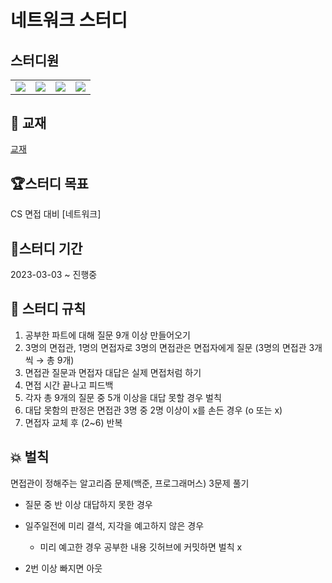 # 네트워크 스터디

## 스터디원

<table>
  <tr>
    <td>
      <a href="https://github.com/minseojo">
      <img src="https://avatars.githubusercontent.com/u/64322765?s=60&v=4"/>
      </a> 
    </td>
     <td>
      <a href="https://github.com/ekdud0529">
        <img src="https://avatars.githubusercontent.com/u/45174177?s=60&v=4"/>
      </a> 
    </td>
     <td>
      <a href="https://github.com/jyj1111">
        <img src="https://avatars.githubusercontent.com/u/89414343?s=60&v=4"/>
      </a> 
    </td>
     <td>
      <a href="https://github.com/Yunsik-Choi">
        <img src="https://avatars.githubusercontent.com/u/60809936?s=60&v=4"/>
      </a>  
    </td>
  <tr>
</table>

## 📖 교재

[교재](https://product.kyobobook.co.kr/detail/S000000559644)
 
## 🏆스터디 목표
CS 면접 대비 [네트워크]

## 📅스터디 기간
2023-03-03 ~ 진행중

## 🎯 스터디 규칙
1. 공부한 파트에 대해 질문 9개 이상 만들어오기
2. 3명의 면접관, 1명의 면접자로 3명의 면접관은 면접자에게 질문 (3명의 면접관 3개씩 → 총 9개)
3. 면접관 질문과 면접자 대답은 실제 면접처럼 하기
4. 면접 시간 끝나고 피드백
5. 각자 총 9개의 질문 중 5개 이상을 대답 못할 경우 벌칙
6. 대답 못함의 판정은 면접관 3명 중 2명 이상이 x를 손든 경우 (o 또는 x)
7. 면접자 교체 후 (2~6) 반복

## 💥 벌칙
면접관이 정해주는 알고리즘 문제(백준, 프로그래머스) 3문제 풀기
- 질문 중 반 이상 대답하지 못한 경우
- 일주일전에 미리 결석, 지각을 예고하지 않은 경우
  - 미리 예고한 경우 공부한 내용 깃허브에 커밋하면 벌칙 x

- 2번 이상 빠지면 아웃
